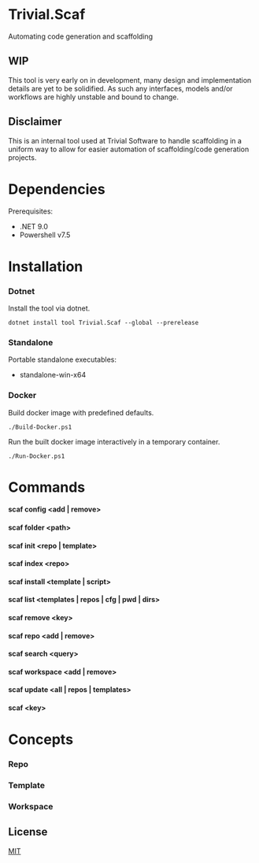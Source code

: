 # Trivial.Scaf
Automating code generation and scaffolding

## WIP
This tool is very early on in development, many design and implementation details are yet to be solidified.
As such any interfaces, models and/or workflows are highly unstable and bound to change.

## Disclaimer
This is an internal tool used at Trivial Software to handle scaffolding in a uniform way to allow for easier automation of scaffolding/code generation projects.

# Dependencies
Prerequisites:
* .NET 9.0
* Powershell v7.5

# Installation
### Dotnet
Install the tool via dotnet.
```pwsh
dotnet install tool Trivial.Scaf --global --prerelease
```

### Standalone
Portable standalone executables:
* standalone-win-x64

### Docker
Build docker image with predefined defaults.
```pwsh
./Build-Docker.ps1
```
Run the built docker image interactively in a temporary container.
```pwsh
./Run-Docker.ps1
```

# Commands
#### scaf config <add | remove>
#### scaf folder \<path>
#### scaf init <repo | template>
#### scaf index \<repo>
#### scaf install <template | script>
#### scaf list <templates | repos | cfg | pwd | dirs>
#### scaf remove \<key>
#### scaf repo <add | remove>
#### scaf search \<query>
#### scaf workspace <add | remove>
#### scaf update <all | repos | templates>
#### scaf \<key>

# Concepts
### Repo
### Template
### Workspace

## License
[MIT](LICENSE)